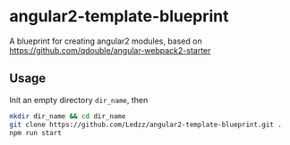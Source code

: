 # angular2-template-blueprint
A blueprint for creating angular2 modules, based on https://github.com/qdouble/angular-webpack2-starter

## Usage
Init an empty directory `dir_name`, then

```sh
mkdir dir_name && cd dir_name
git clone https://github.com/Ledzz/angular2-template-blueprint.git .
npm run start
```
